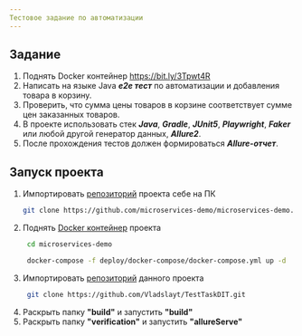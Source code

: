 ```yaml
---
Тестовое задание по автоматизации
---
```


## Задание
1. Поднять Docker контейнер https://bit.ly/3Tpwt4R
2. Написать на языке Java ***e2e тест*** по автоматизации и добавления товара в корзину.
3. Проверить, что сумма цены товаров в корзине соответствует сумме цен заказанных товаров.
4. В проекте использовать стек ***Java***, ***Gradle***, ***JUnit5***, ***Playwright***, ***Faker*** или любой другой генератор данных, ***Allure2***.
5. После прохождения тестов должен формироваться ***Allure-отчет***.

## Запуск проекта
1. Импортировать [репозиторий](https://github.com/microservices-demo/microservices-demo) проекта себе на ПК
   ```bash
   git clone https://github.com/microservices-demo/microservices-demo.git
    ```
2. Поднять [Docker контейнер](https://bit.ly/3Tpwt4R) проекта
   ```bash
    cd microservices-demo
   ```
   ```bash
    docker-compose -f deploy/docker-compose/docker-compose.yml up -d
   ```
3. Импортировать [репозиторий](https://github.com/Vladslayt/TestTaskDIT) данного проекта
   ```bash
    git clone https://github.com/Vladslayt/TestTaskDIT.git
   ```
4. Раскрыть папку **"build"** и запустить **"build"**
5. Раскрыть папку **"verification"** и запустить **"allureServe"**
